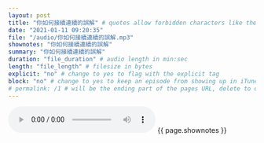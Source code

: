 ```yaml
---
layout: post
title: "你如何接續連續的誤解" # quotes allow forbidden characters like the colon
date: "2021-01-11 09:20:35"
file: "/audio/你如何接續連續的誤解.mp3"
shownotes: "你如何接續連續的誤解"
summary: "你如何接續連續的誤解"
duration: "file_duration" # audio length in min:sec
length: "file_length" # filesize in bytes
explicit: "no" # change to yes to flag with the explicit tag
block: "no" # change to yes to keep an episode from showing up in iTunes
# permalink: /1 # will be the ending part of the pages URL, delete to default to the title
---
```


<audio controls>
<source src="{{site.url}}{{site.baseurl}}{{ page.file }}" type="audio/x-mp3">
Your browser does not support the audio element.
</audio>
{{ page.shownotes }}
